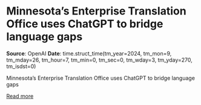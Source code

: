 # Minnesota’s Enterprise Translation Office uses ChatGPT to bridge language gaps

**Source**: OpenAI
**Date**: time.struct_time(tm_year=2024, tm_mon=9, tm_mday=26, tm_hour=7, tm_min=0, tm_sec=0, tm_wday=3, tm_yday=270, tm_isdst=0)

Minnesota’s Enterprise Translation Office uses ChatGPT to bridge language gaps

[Read more](https://openai.com/index/state-of-minnesota)
